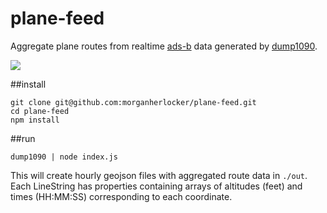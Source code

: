 # plane-feed

Aggregate plane routes from realtime [ads-b](http://en.wikipedia.org/wiki/Automatic_dependent_surveillance_%E2%80%93_broadcast) data generated by [dump1090](https://github.com/MalcolmRobb/dump1090).

![](http://i.imgur.com/6Y0Q0fa.png)

##install

```
git clone git@github.com:morganherlocker/plane-feed.git
cd plane-feed
npm install
```

##run

```
dump1090 | node index.js
```

This will create hourly geojson files with aggregated route data in `./out`. Each LineString has properties containing arrays of altitudes (feet) and times (HH:MM:SS) corresponding to each coordinate.
